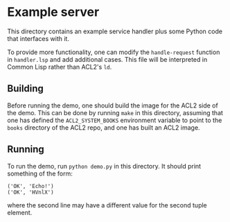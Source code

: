 # Example server

This directory contains an example service handler plus some Python
code that interfaces with it.

To provide more functionality, one can modify the `handle-request`
function in `handler.lsp` and add additional cases. This file will be
interpreted in Common Lisp rather than ACL2's `ld`.

## Building

Before running the demo, one should build the image for the ACL2 side
of the demo. This can be done by running `make` in this directory,
assuming that one has defined the `ACL2_SYSTEM_BOOKS` environment
variable to point to the `books` directory of the ACL2 repo, and one
has built an ACL2 image.

## Running

To run the demo, run `python demo.py` in this directory. It should
print something of the form:

```
('OK', 'Echo!')
('OK', 'HVnlX')
```

where the second line may have a different value for the second tuple
element.
